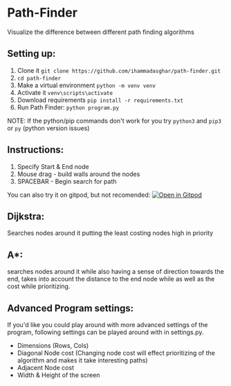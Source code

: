 # Path-Finder
Visualize the difference between different path finding algorithms

## Setting up:
1. Clone it `git clone https://github.com/ihammadasghar/path-finder.git`
2. `cd path-finder`
3. Make a virtual environment `python -m venv venv`
4. Activate it `venv\scripts\activate`
5. Download requirements `pip install -r requirements.txt`
6. Run Path Finder: `python program.py`

NOTE: If the python/pip commands don't work for you try `python3` and `pip3` or `py` (python version issues)
 
## Instructions:
1. Specify Start & End node
2. Mouse drag - build walls around the nodes
3. SPACEBAR - Begin search for path

You can also try it on gitpod, but not recomended: [![Open in Gitpod](https://gitpod.io/button/open-in-gitpod.svg)](https://gitpod.io/#https://github.com/ihammadasghar/Path-Finder)

## Dijkstra:
Searches nodes around it putting the least costing nodes high in priority
## A*:
searches nodes around it while also having a sense of direction towards the end, takes into account the distance to the end node while as well as the cost while prioritizing.

## Advanced Program settings:
If you'd like you could play around with more advanced settings of the program, following settings can be played around with in settings.py.
- Dimensions (Rows, Cols)
- Diagonal Node cost (Changing node cost will effect prioritizing of the algorithm and makes it take interesting paths)
- Adjacent Node cost
- Width & Height of the screen


